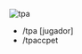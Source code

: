 ![tpa](https://github.com/Lewysan/Minecraft_Development/assets/70720366/4dec96b2-4957-4339-99c3-38f7d11dd759)
* /tpa [jugador]
* /tpaccpet
